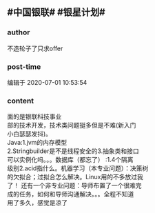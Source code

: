 ## #中国银联# #银星计划#
### author 
不造轮子了只求offer
### post-time 

编辑于  2020-07-01 10:53:54
### content 
<div class="post-topic-des nc-post-content">
 <div>
  面的是银联科技事业
 </div>
 <div>
  部的技术开发，技术类问题挺多但是不难(新入门
 </div>
 <div>
  小白瑟瑟发抖)。
 </div>
 <div>
  Java:1.jvm的内存模型
 </div>
 <div>
  2.Stringbuilder是不是线程安全的3.抽象类和接口
 </div>
 <div>
  可以实例化吗。。。数据库（都忘了） :1.4个隔离
 </div>
 <div>
  级别2.acid指什么。机器学习（本专业问题）：决策树
 </div>
 <div>
  的欠拟合；过拟合怎么解决。Linux用的不多放过我
 </div>
 <div>
  了！ 还有一个非专业问题：导师布置了一个很难完
 </div>
 <div>
  成的任务，如何和导师沟通解决。。。全程不知道
 </div>
 <div>
  用了多久，感觉是凉了
 </div>
</div>
